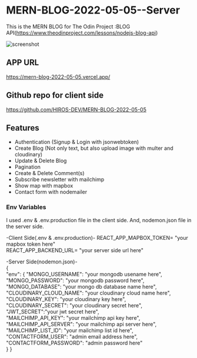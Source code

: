 # MERN-BLOG-2022-05-05--Server

This is the MERN BLOG for The Odin Project :BLOG API(https://www.theodinproject.com/lessons/nodejs-blog-api) 

![screenshot](https://res.cloudinary.com/dcuaa601z/image/upload/v1651733206/MERN-BLOG/screen_cazwk1.png)

## APP URL
https://mern-blog-2022-05-05.vercel.app/

## Github repo for client side
https://github.com/HIROS-DEV/MERN-BLOG-2022-05-05

## Features

- Authentication (Signup & Login with jsonwebtoken)
- Create Blog (Not only text, but also upload image with multer and cloudinary)
- Update & Delete Blog
- Pagination
- Create & Delete Comment(s)
- Subscribe newsletter with mailchimp
- Show map with mapbox
- Contact form with nodemailer

### Env Variables

I used .env & .env.production file in the client side.
And, nodemon.json file in the server side.

-Client Side(.env & .env.production)-
REACT_APP_MAPBOX_TOKEN= "your mapbox token here" <br/>
REACT_APP_BACKEND_URL= "your server side url here" <br/>

-Server Side(nodemon.json)- <br/>
{<br/>
    "env": {
        "MONGO_USERNAME": "your mongodb usename here", <br/>
        "MONGO_PASSWORD": "your mongodb password here", <br/>
        "MONGO_DATABASE": "your mongo db database name here", <br/>
        "CLOUDINARY_CLOUD_NAME": "your cloudinary cloud name here", <br/>
        "CLOUDINARY_KEY": "your cloudinary key here", <br/>
        "CLOUDINARY_SECRET": "your cloudinary secret here", <br/>
        "JWT_SECRET":"your jwt secret here", <br/>
        "MAILCHIMP_API_KEY": "your mailchimp api key here", <br/>
        "MAILCHIMP_API_SERVER": "your mailchimp api server here", <br/>
        "MAILCHIMP_LIST_ID": "your mailchimp list id here", <br/>
        "CONTACTFORM_USER": "admin email address here", <br/>
        "CONTACTFORM_PASSWORD": "admin password here" <br/>
    }
}
